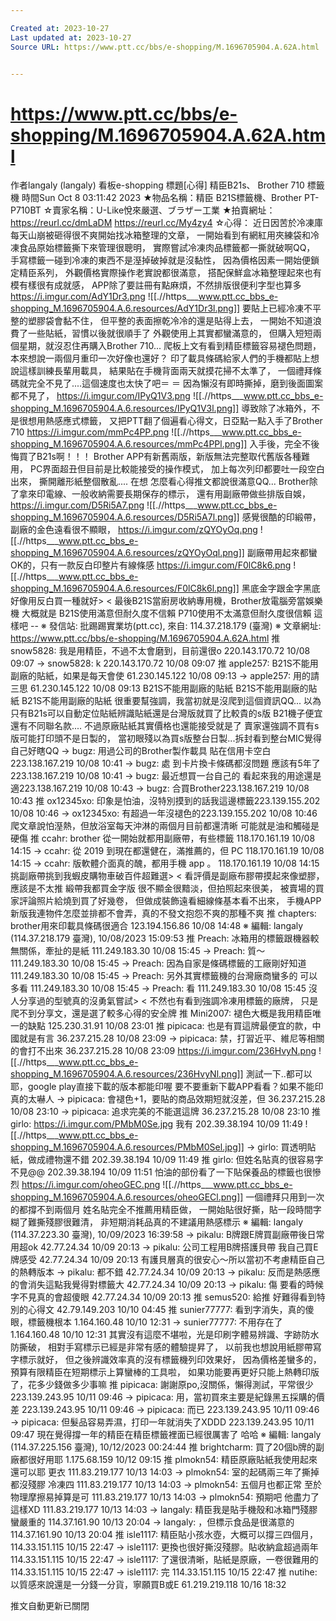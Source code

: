 ```yaml
---

Created at: 2023-10-27
Last updated at: 2023-10-27
Source URL: https://www.ptt.cc/bbs/e-shopping/M.1696705904.A.62A.html


---
```


# https://www.ptt.cc/bbs/e-shopping/M.1696705904.A.62A.html


作者langaly (langaly)
看板e-shopping
標題\[心得\] 精臣B21s、 Brother 710 標籤機
時間Sun Oct 8 03:11:42 2023
★物品名稱：精臣 B21S標籤機、Brother PT-P710BT ☆賣家名稱：U-Like悅來嚴選、ブラザー工業 ★拍賣網址：<https://reurl.cc/dmLaDM> <https://reurl.cc/My4zy4> ☆心得： 近日因苦於冷凍庫每天山崩被砸得很不爽開始找冰箱整理的文章， 一開始看到有網紅用夾練袋和冷凍食品原始標籤撕下來管理很聰明， 實際嘗試冷凍肉品標籤都一撕就破啊QQ， 手寫標籤一碰到冷凍的東西不是溼掉破掉就是沒黏性， 因為價格因素一開始便鎖定精臣系列， 外觀價格實際操作老實說都很滿意， 搭配保鮮盒冰箱整理起來也有模有樣很有成就感， APP除了要註冊有點麻煩，不然排版很便利字型也算多 <https://i.imgur.com/AdY1Dr3.png>
![[.//https___www.ptt.cc_bbs_e-shopping_M.1696705904.A.6.resources/AdY1Dr3l.png]]
要貼上已經冷凍不平整的塑膠袋會黏不住， 但平整的表面擦乾冷冷的還是貼得上去， 一開始不知道浪費了一些貼紙，習慣以後就很順手了 外觀使用上其實都蠻滿意的， 但購入短短兩個星期，就沒忍住再購入Brother 710... 爬板上文有看到精臣標籤容易褪色問題， 本來想說一兩個月重印一次好像也還好？ 印了載具條碼給家人們的手機都貼上想說這樣訓練長輩用載具， 結果貼在手機背面兩天就摸花掃不太準了， 一個禮拜條碼就完全不見了....這個速度也太快了吧＝ ＝ 因為懶沒有即時撕掉，磨到後面圖案都不見了， <https://i.imgur.com/IPyQ1V3.png>
![[.//https___www.ptt.cc_bbs_e-shopping_M.1696705904.A.6.resources/IPyQ1V3l.png]]
導致除了冰箱外，不是很想用熱感應式標籤， 又把PTT翻了個遍看心得文，日亞點一點入手了Brother 710 <https://i.imgur.com/mmPc4PP.png>
![[.//https___www.ptt.cc_bbs_e-shopping_M.1696705904.A.6.resources/mmPc4PPl.png]]
入手後，完全不後悔買了B21s啊！！！ Brother APP有新舊兩版，新版無法完整取代舊版各種難用， PC界面超丑但目前是比較能接受的操作模式， 加上每次列印都要吐一段空白出來， 撕開離形紙整個散亂.... 在想 怎麼看心得推文都說很滿意QQ... Brother除了拿來印電線、一般收納需要長期保存的標示， 還有用副廠帶做些排版自娛， <https://i.imgur.com/D5Ri5A7.png>
![[.//https___www.ptt.cc_bbs_e-shopping_M.1696705904.A.6.resources/D5Ri5A7l.png]]
感覺很酷的印緞帶，副廠的金色遠看很不顯眼， <https://i.imgur.com/zQYOyOq.png>
![[.//https___www.ptt.cc_bbs_e-shopping_M.1696705904.A.6.resources/zQYOyOql.png]]
副廠帶用起來都蠻OK的，只有一款反白印整片有線條感 <https://i.imgur.com/F0lC8k6.png>
![[.//https___www.ptt.cc_bbs_e-shopping_M.1696705904.A.6.resources/F0lC8k6l.png]]
黑底金字跟金字黑底好像用反白買一種就好> < 最後B21S當廚房收納專用機，Brother放電腦旁當娛樂機 大概就是 B21S使用滿意但耐久度不信賴 P710使用不太滿意但耐久度很信賴 這樣吧 -- ※ 發信站: 批踢踢實業坊(ptt.cc), 來自: 114.37.218.179 (臺灣) ※ 文章網址: <https://www.ptt.cc/bbs/e-shopping/M.1696705904.A.62A.html>
推 snow5828: 我是用精臣，不過不太會磨到，目前還很o 220.143.170.72 10/08 09:07
→ snow5828: k 220.143.170.72 10/08 09:07
推 apple257: B21S不能用副廠的貼紙，如果是每天會使 61.230.145.122 10/08 09:13
→ apple257: 用的請三思 61.230.145.122 10/08 09:13
B21S不能用副廠的貼紙 B21S不能用副廠的貼紙 B21S不能用副廠的貼紙 很重要幫強調，我當初就是沒爬到這個資訊QQ... 以為只有B21s可以自動定位貼紙辨識貼紙還是台灣版就買了比較貴的s版 B21機子便宜還有不同聯名款.... 不過原廠貼紙其實價格也還能接受就是了 賣家還強調不買有s版可能打印頭不是日製的， 當初眼殘以為買s版整台日製...拆封看到整台MIC覺得自己好瞎QQ
→ bugz: 用過公司的Brother製作載具 貼在信用卡空白223.138.167.219 10/08 10:41
→ bugz: 處 到卡片換卡條碼都沒問題 應該有5年了223.138.167.219 10/08 10:41
→ bugz: 最近想買一台自己的 看起來我的用途還是適223.138.167.219 10/08 10:43
→ bugz: 合買Brother223.138.167.219 10/08 10:43
推 ox12345xo: 印象是怕油，沒特別摸到的話我這邊標籤223.139.155.202 10/08 10:46
→ ox12345xo: 有超過一年沒褪色的223.139.155.202 10/08 10:46
爬文章說怕溼熱，但放浴室每天沖淋的兩個月目前都還清晰 可能就是油和觸碰是硬傷
推 ccahr: brother 從一開始就都用副廠帶，有些標籤 118.170.161.19 10/08 14:15
→ ccahr: 從 2019 到現在都還健在，滿推薦的，但 PC 118.170.161.19 10/08 14:15
→ ccahr: 版軟體介面真的醜，都用手機 app 。 118.170.161.19 10/08 14:15
挑副廠帶挑到我蝦皮購物車破百件超難選> < 看評價是副廠布膠帶摸起來像塑膠，應該是不太推 緞帶我都買金字版 很不顯金很黯淡，但拍照起來很美， 被賣場的買家評論照片給燒到買了好幾卷， 但做成裝飾遠看細線條基本看不出來， 手機APP新版我連物件怎麼並排都不會弄，真的不發文抱怨不爽的那種不爽
推 chapters: brother用來印載具條碼很適合 123.194.156.86 10/08 14:48
※ 編輯: langaly (114.37.218.179 臺灣), 10/08/2023 15:09:53
推 Preach: 冰箱用的標籤跟機器較無關係，牽扯的是紙 111.249.183.30 10/08 15:45
→ Preach: 質～ 111.249.183.30 10/08 15:45
→ Preach: 因為自家是條碼標籤的工廠剛好知道 111.249.183.30 10/08 15:45
→ Preach: 另外其實標籤機的台灣廠商蠻多的 可以多看 111.249.183.30 10/08 15:45
→ Preach: 看 111.249.183.30 10/08 15:45
沒人分享過的型號真的沒勇氣嘗試> < 不然也有看到強調冷凍用標籤的廠牌， 只是爬不到分享文，還是選了較多心得的安全牌
推 Mini2007: 褪色大概是我用精臣唯一的缺點 125.230.31.91 10/08 23:01
推 pipicaca: 也是有買這牌最便宜的款，中國就是有言 36.237.215.28 10/08 23:09
→ pipicaca: 禁，打習近平、維尼等相關的會打不出來 36.237.215.28 10/08 23:09
<https://i.imgur.com/236HvyN.png>
![[.//https___www.ptt.cc_bbs_e-shopping_M.1696705904.A.6.resources/236HvyNl.png]]
測試一下..都可以耶，google play直接下載的版本都能印喔 要不要重新下載APP看看？如果不能印真的太嚇人
→ pipicaca: 會褪色+1，要貼的商品效期短就沒差，但 36.237.215.28 10/08 23:10
→ pipicaca: 追求完美的不能選這牌 36.237.215.28 10/08 23:10
推 girlo: <https://i.imgur.com/PMbM0Se.jpg> 我有 202.39.38.194 10/09 11:49
![[.//https___www.ptt.cc_bbs_e-shopping_M.1696705904.A.6.resources/PMbM0Sel.jpg]]
→ girlo: 買透明貼紙，做成禮物還不錯 202.39.38.194 10/09 11:49
推 girlo: 但姓名貼真的很容易字不見@@ 202.39.38.194 10/09 11:51
怕油的部份看了一下貼保養品的標籤也很慘烈 <https://i.imgur.com/oheoGEC.png>
![[.//https___www.ptt.cc_bbs_e-shopping_M.1696705904.A.6.resources/oheoGECl.png]]
一個禮拜只用到一次的都撐不到兩個月 姓名貼完全不推薦用精臣做， 一開始貼很好撕，貼一段時間字糊了難撕殘膠很難清， 非短期消耗品真的不建議用熱感標示 ※ 編輯: langaly (114.37.223.30 臺灣), 10/09/2023 16:39:58
→ pikalu: B牌跟E牌買副廠帶後日常用超ok 42.77.24.34 10/09 20:13
→ pikalu: 公司工程用B牌搭護貝帶 我自己買E牌感受 42.77.24.34 10/09 20:13
有護貝層真的很安心～所以當初不考慮精臣自己的熱轉版本
→ pikalu: 都不錯 42.77.24.34 10/09 20:13
→ pikalu: 反而是熱感應的會消失這點我覺得對標籤大 42.77.24.34 10/09 20:13
→ pikalu: 傷 要看的時候字不見真的會超傻眼 42.77.24.34 10/09 20:13
推 semus520: 給推 好難得看到特別的心得文 42.79.149.203 10/10 04:45
推 sunier77777: 看到字消失，真的傻眼，標籤機根本 1.164.160.48 10/10 12:31
→ sunier77777: 不用存在了 1.164.160.48 10/10 12:31
其實沒有這麼不堪啦，光是印刷字體易辨識、字跡防水防撕破， 相對手寫標示已經是非常有感的體驗提昇了， 以前我也想說用紙膠帶寫字標示就好， 但之後辨識效率真的沒有標籤機列印效果好， 因為價格差蠻多的，預算有限精臣在短期標示上算蠻棒的工具啦， 如果功能要再更好只能上熱轉印版了，花多少錢做多少事嘛
推 pipicaca: 謝謝原po,沒關係，懶得測試，平常很少 223.139.243.95 10/11 09:46
→ pipicaca: 用，當初買來主要是紀錄黑五採購的價差 223.139.243.95 10/11 09:46
→ pipicaca: 而已 223.139.243.95 10/11 09:46
→ pipicaca: 但髮品容易弄濕，打印一年就消失了XDDD 223.139.243.95 10/11 09:47
現在覺得撐一年的精臣在精臣標籤裡面已經很厲害了 哈哈 ※ 編輯: langaly (114.37.225.156 臺灣), 10/12/2023 00:24:44
推 brightcharm: 買了20個b牌的副廠都很好用耶 1.175.68.159 10/12 09:15
推 plmokn54: 精臣原廠貼紙我使用起來還可以耶 更衣 111.83.219.177 10/13 14:03
→ plmokn54: 室的起碼兩三年了撕掉都沒殘膠 冷凍四 111.83.219.177 10/13 14:03
→ plmokn54: 五個月也都正常 至於物理摩擦易掉算是可 111.83.219.177 10/13 14:03
→ plmokn54: 預期吧 他盡力了這樣XD 111.83.219.177 10/13 14:03
→ langaly: 精臣我是貼手機殼和冰箱門殘膠蠻嚴重的 114.37.161.90 10/13 20:04
→ langaly: ，但標示食品是很滿意的 114.37.161.90 10/13 20:04
推 isle1117: 精臣貼小孩水壺，大概可以撐三四個月， 114.33.151.115 10/15 22:47
→ isle1117: 更換也很好撕沒殘膠。貼收納盒超過兩年 114.33.151.115 10/15 22:47
→ isle1117: 了還很清晰，貼紙是原廠，一卷很難用的 114.33.151.115 10/15 22:47
→ isle1117: 完 114.33.151.115 10/15 22:47
推 nutihe: 以質感來說還是一分錢一分貨，寧願買B或E 61.219.219.118 10/16 18:32

推文自動更新已關閉

